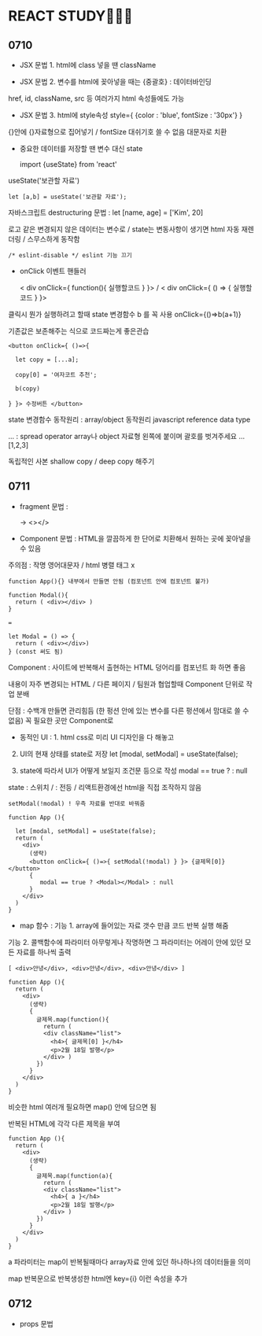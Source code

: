 # REACT STUDY👩🏻‍💻


## 0710

- JSX 문법 1. html에 class 넣을 땐 className

- JSX 문법 2. 변수를 html에 꽂아넣을 때는 {중괄호} : 데이터바인딩

href, id, className, src 등 여러가지 html 속성들에도 가능

- JSX 문법 3. html에 style속성 style={ {color : 'blue', fontSize : '30px'} }

{}안에 {}자료형으로 집어넣기 / fontSize 대쉬기호 쓸 수 없음 대문자로 치환


- 중요한 데이터를 저장할 땐 변수 대신 state

    import {useState} from 'react' 

useState('보관할 자료')

    let [a,b] = useState('보관할 자료');

자바스크립트 destructuring 문법 : let [name, age] = ['Kim', 20]

로고 같은 변경되지 않은 데이터는 변수로 / state는 변동사항이 생기면 html 자동 재렌더링 / 스무스하게 동작함


    /* eslint-disable */ eslint 기능 끄기


- onClick 이벤트 핸들러
    
    < div onClick={ function(){ 실행할코드 } }> / < div onClick={ () => { 실행할코드 } }>

클릭시 뭔가 실행하려고 할때 state 변경함수 b 를 꼭 사용 onClick={()=>b(a+1)}

기존값은 보존해주는 식으로 코드짜는게 좋은관습

    <button onClick={ ()=>{ 
  
      let copy = [...a];
      
      copy[0] = '여자코트 추천';
      
      b(copy)
      
    } }> 수정버튼 </button>

state 변경함수 동작원리 : array/object 동작원리 javascript reference data type

... : spread operator array나 object 자료형 왼쪽에 붙이며 괄호를 벗겨주세요 ...[1,2,3]

독립적인 사본 shallow copy / deep copy 해주기



## 0711

- fragment 문법 : <div></div> -> <></>

- Component 문법 : HTML을 깔끔하게 한 단어로 치환해서 원하는 곳에 꽂아넣을 수 있음 <Modal />

주의점 : 작명 영어대문자 / html 병렬 태그 x

    function App(){} 내부에서 만들면 안됨 (컴포넌트 안에 컴포넌트 불가)
    
    function Modal(){
      return ( <div></div> )
    }
    
    =
    
    let Modal = () => {
      return ( <div></div>) 
    } (const 써도 됨)

Component : 사이트에 반복해서 출현하는 HTML 덩어리를 컴포넌트 화 하면 좋음

내용이 자주 변경되는 HTML / 다른 페이지 / 팀원과 협업할때 Component 단위로 작업 분배

단점 : 수백개 만들면 관리힘듬 (한 펑션 안에 있는 변수를 다른 펑션에서 맘대로 쓸 수 없음) 꼭 필요한 곳만 Component로

- 동적인 UI : 1. html css로 미리 UI 디자인을 다 해놓고

2. UI의 현재 상태를 state로 저장 let [modal, setModal] = useState(false);

3. state에 따라서 UI가 어떻게 보일지 조건문 등으로 작성 modal == true ? <Modal></Modal> : null

state : 스위치 / <Modal> : 전등 / 리액트환경에선 html을 직접 조작하지 않음

    setModal(!modal) ! 우측 자료를 반대로 바꿔줌

    function App (){
    
      let [modal, setModal] = useState(false);
      return (
        <div>
          (생략)
          <button onClick={ ()=>{ setModal(!modal) } }> {글제목[0]} </button>
          { 
             modal == true ? <Modal></Modal> : null
          }
        </div>
      )
    }

- map 함수 : 기능 1. array에 들어있는 자료 갯수 만큼 코드 반복 실행 해줌

기능 2. 콜백함수에 파라미터 아무렇게나 작명하면 그 파라미터는 어레이 안에 있던 모든 자료를 하나씩 출력

    [ <div>안녕</div>, <div>안녕</div>, <div>안녕</div> ]

    function App (){
      return (
        <div>
          (생략)
          { 
            글제목.map(function(){
              return (
              <div className="list">
                <h4>{ 글제목[0] }</h4>
                <p>2월 18일 발행</p>
              </div> )
            }) 
          }
        </div>
      )
    }

비슷한 html 여러개 필요하면 map() 안에 담으면 됨

반복된 HTML에 각각 다른 제목을 부여

    function App (){
      return (
        <div>
          (생략)
          { 
            글제목.map(function(a){
              return (
              <div className="list">
                <h4>{ a }</h4>
                <p>2월 18일 발행</p>
              </div> )
            }) 
          }
        </div>
      )
    }

a 파라미터는 map이 반복될때마다 array자료 안에 있던 하나하나의 데이터들을 의미

map 반복문으로 반복생성한 html엔 key={i} 이런 속성을 추가


## 0712

- props 문법
